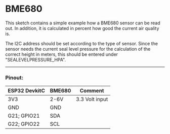 # BME680
This sketch contains a simple example how a BME680 sensor can be read out. In addition, it is calculated in percent how good the current air quality is.

The I2C address should be set according to the type of sensor. Since the sensor needs the current seal level pressure for the calculation of the correct height in meters, this should be entered under "SEALEVELPRESSURE_HPA".

---

### Pinout:
ESP32 DevkitC | BME680 | Comment
------------- | ------ | -------
3V3 | 2-6V | 3.3 Volt input
GND | GND |
G21; GPIO21 | SDA
G22; GPIO22 | SCL
